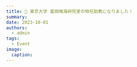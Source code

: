 ```yaml
---
title: 👤 東京大学 葛岡鳴海研究室の特任助教になりました！
summary: 
date: 2023-10-01
authors:
  - admin
tags:
  - Event
image:
  caption: 
---
```

